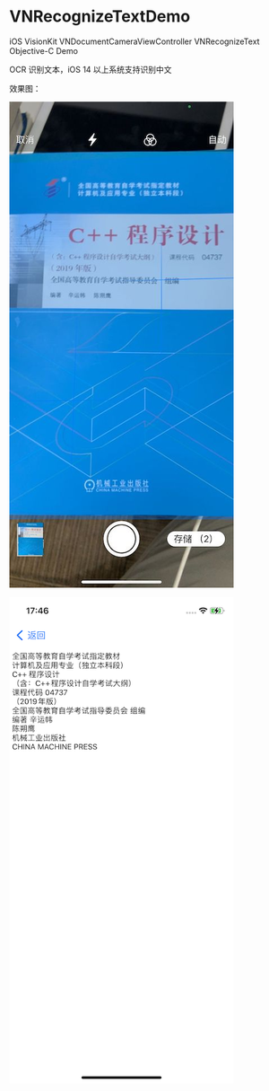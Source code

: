 # VNRecognizeTextDemo

iOS VisionKit VNDocumentCameraViewController VNRecognizeText Objective-C Demo 

OCR 识别文本，iOS 14 以上系统支持识别中文

效果图：

![](https://github.com/TheLittleBoy/VNRecognizeTextDemo/blob/main/1.jpg)

![](https://github.com/TheLittleBoy/VNRecognizeTextDemo/blob/main/2.png)
